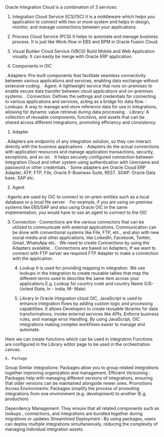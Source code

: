 Oracle Integration Cloud is a combination of 3 services:

1. Integration Cloud Service (ICS/OIC)
It is a middleware which helps you application to connect with two or more system and helps in
design, monitor, and manage connections between your applications.
2. Process Cloud Service (PCS)
It helps to automate and manage business process.
It is just like Work-flow in EBS and BPM in Oracle Fusion Cloud.
3. Visual Builder Cloud Service (VBCS)
Build Mobile and Web Application visually. It can easily be merge with Oracle ERP application.


2. Components in OIC

. Adapters: Pre-built components that facilitate seamless connectivity between various applications and services, enabling data exchange without extensive coding.
· Agent: A lightweight service that runs on-premises to enable secure data transfer between cloud applications and on-premises systems.
. Connection: Defines the settings and credentials for connecting to various applications and services, acting as a bridge for data flow.
· Lookups: A way to manage and store reference data for use in integrations, allowing for dynamic value retrieval during data processing.
· Library: A collection of reusable components, functions, and assets that can be shared across different integrations, promoting efficiency and consistency.


1. Adapter


. Adapters are endpoints of any integration solution, so they can interact directly with the business applications.
· Adapters do the actual connections with application resources and manage application transactions, security, exceptions, and so on.
. It helps securely configured connection between Integration Cloud and other system using authentication with Username and password or other credentials.
· Some adapters are Oracle Cloud ERP Adapter, ATP, FTP, File, Oracle E-Business Suite, REST. SOAP. Oracle Data base. SAP etc.

2. Agent

· Agents are used by OIC to connect to on-prem entities such as a local database or
a local file server.
· For example, if you are using on-premise systems like EBS/SAP and also using Oracle
OIC in the same implementation, you would have to use an agent to connect to the OIC


3. Connection
· Connections are the various connectors that can be utilized to communicate with
external applications. Communication can be done with conventional systems like File,
FTP, etc., and also with new social media and other applications, like LinkedIn, Facebook,
Twitter, Gmail, WhatsApp etc.
· We need to create Connections by using the Adapters available.
. Connections are based on Adapters, If we want to connect with FTP server we
required FTP Adapter to make a connection with the application.


	4. Lookup
It is used for providing mapping in integration.
We use lookups in the integration to create reusable tables that map the different terms used to describe the same item across your applications
E.g. Lookup for country code and country Name (US- United State, In - India, M- Male)


	5. Library
In Oracle integration cloud OIC, JavaScript is used to enhance integration flows by adding custom logic and processing capabilities. It allows 
Developers to create reusable libraries for data transformations, invoke external services like APIs, Enforce business rules, and manage error
Handling. By using JavaScript, OIC integrations making complex workflows easier to manage and automate.

Here we can create functions which can be used in integration
Functions are configured in the Library editor page to be used in the orchestration canvas.

	6. Package
Group Similar integrations: Packages allow you to group related integrations together improving organization and management.
Efficient Versioning : Packages help with managing different versions of integrations, ensuring that older versions can be maintained alongside newer ones.
Promotions Across Environments: Packages simplify the process of promoting integrations from one environment (e.g. development) to another (E.g. production)

Dependency Management: They ensure that all related components such as lookups , connections, and integrations are bundled together during migrations or updates
Streamlined Deployment : By using packages, users can deploy multiple integrations simultaneously, reducing the complexity of managing individual integration assets.



